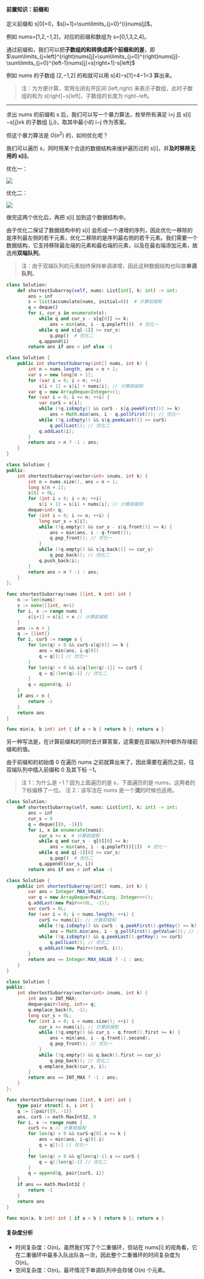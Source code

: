﻿#### [](https://leetcode.cn/problems/shortest-subarray-with-sum-at-least-k/solution/liang-zhang-tu-miao-dong-dan-diao-dui-li-9fvh//#前置知识：前缀和)前置知识：前缀和

定义前缀和 s[0]=0，$s[i+1]=\sum\limits_{j=0}^{i}nums[j]$。

例如 nums=[1,2,−1,2]，对应的前缀和数组为 s=[0,1,3,2,4]。

通过前缀和，我们可以把**子数组的和转换成两个前缀和的差**，即
$\sum\limits_{j=left}^{right}nums[j]=\sum\limits_{j=0}^{right}nums[j]-\sum\limits_{j=0}^{left-1}nums[j]=s[right+1]-s[left]$

例如 nums 的子数组 [2,−1,2] 的和就可以用 s[4]−s[1]=4−1=3 算出来。

> 注：为方便计算，常用左闭右开区间 [left,right) 来表示子数组，此时子数组的和为 s[right]−s[left]，子数组的长度为 right−left。

___

求出 nums 的前缀和 s 后，我们可以写一个暴力算法，枚举所有满足 i>j 且 s[i]−s[j]≥k 的子数组 [j,i)，取其中最小的 i−j 作为答案。

但这个暴力算法是 $O(n^2)$ 的，如何优化呢？

我们可以遍历 s，同时用某个合适的数据结构来维护遍历过的 s[i]，并**及时移除无用的 s[i]**。

优化一：

![](./assets/img/Solution0862_3_01.webp)

优化二：

![](./assets/img/Solution0862_3_02.webp)

做完这两个优化后，再把 s[i] 加到这个数据结构中。

由于优化二保证了数据结构中的 s[i] 会形成一个递增的序列，因此优化一移除的是序列最左侧的若干元素，优化二移除的是序列最右侧的若干元素。我们需要一个数据结构，它支持移除最左端的元素和最右端的元素，以及在最右端添加元素，故选用**双端队列**。

> 注：由于双端队列的元素始终保持单调递增，因此这种数据结构也叫做**单调队列**。

```Python
class Solution:
    def shortestSubarray(self, nums: List[int], k: int) -> int:
        ans = inf
        s = list(accumulate(nums, initial=0))  # 计算前缀和
        q = deque()
        for i, cur_s in enumerate(s):
            while q and cur_s - s[q[0]] >= k:
                ans = min(ans, i - q.popleft())  # 优化一
            while q and s[q[-1]] >= cur_s:
                q.pop()  # 优化二
            q.append(i)
        return ans if ans < inf else -1
```

```Java
class Solution {
    public int shortestSubarray(int[] nums, int k) {
        int n = nums.length, ans = n + 1;
        var s = new long[n + 1];
        for (var i = 0; i < n; ++i)
            s[i + 1] = s[i] + nums[i]; // 计算前缀和
        var q = new ArrayDeque<Integer>();
        for (var i = 0; i <= n; ++i) {
            var curS = s[i];
            while (!q.isEmpty() && curS - s[q.peekFirst()] >= k)
                ans = Math.min(ans, i - q.pollFirst()); // 优化一
            while (!q.isEmpty() && s[q.peekLast()] >= curS)
                q.pollLast(); // 优化二
            q.addLast(i);
        }
        return ans > n ? -1 : ans;
    }
}
```

```C++
class Solution {
public:
    int shortestSubarray(vector<int> &nums, int k) {
        int n = nums.size(), ans = n + 1;
        long s[n + 1];
        s[0] = 0L;
        for (int i = 0; i < n; ++i)
            s[i + 1] = s[i] + nums[i]; // 计算前缀和
        deque<int> q;
        for (int i = 0; i <= n; ++i) {
            long cur_s = s[i];
            while (!q.empty() && cur_s - s[q.front()] >= k) {
                ans = min(ans, i - q.front());
                q.pop_front(); // 优化一
            }
            while (!q.empty() && s[q.back()] >= cur_s)
                q.pop_back(); // 优化二
            q.push_back(i);
        }
        return ans > n ? -1 : ans;
    }
};
```

```Go
func shortestSubarray(nums []int, k int) int {
    n := len(nums)
    s := make([]int, n+1)
    for i, x := range nums {
        s[i+1] = s[i] + x // 计算前缀和
    }
    ans := n + 1
    q := []int{}
    for i, curS := range s {
        for len(q) > 0 && curS-s[q[0]] >= k {
            ans = min(ans, i-q[0])
            q = q[1:] // 优化一
        }
        for len(q) > 0 && s[q[len(q)-1]] >= curS {
            q = q[:len(q)-1] // 优化二
        }
        q = append(q, i)
    }
    if ans > n {
        return -1
    }
    return ans
}

func min(a, b int) int { if a > b { return b }; return a }
```

另一种写法是，在计算前缀和的同时去计算答案，这需要在双端队列中额外存储前缀和的值。

由于前缀和的初始值 0 在遍历 nums 之前就算出来了，因此需要在遍历之前，往双端队列中插入前缀和 0 及其下标 −1。

> 注 1：为什么是 −1？因为上面遍历的是 s，下面遍历的是 nums，这两者的下标偏移了一位。
> 注 2：该写法在 nums 是一个**流**的时候也适用。

```Python
class Solution:
    def shortestSubarray(self, nums: List[int], k: int) -> int:
        ans = inf
        cur_s = 0
        q = deque([(0, -1)])
        for i, x in enumerate(nums):
            cur_s += x  # 计算前缀和
            while q and cur_s - q[0][0] >= k:
                ans = min(ans, i - q.popleft()[1])  # 优化一
            while q and q[-1][0] >= cur_s:
                q.pop()  # 优化二
            q.append((cur_s, i))
        return ans if ans < inf else -1
```

```Java
class Solution {
    public int shortestSubarray(int[] nums, int k) {
        var ans = Integer.MAX_VALUE;
        var q = new ArrayDeque<Pair<Long, Integer>>();
        q.addLast(new Pair<>(0L, -1));
        var curS = 0L;
        for (var i = 0; i < nums.length; ++i) {
            curS += nums[i]; // 计算前缀和
            while (!q.isEmpty() && curS - q.peekFirst().getKey() >= k)
                ans = Math.min(ans, i - q.pollFirst().getValue()); // 优化一
            while (!q.isEmpty() && q.peekLast().getKey() >= curS)
                q.pollLast(); // 优化二
            q.addLast(new Pair<>(curS, i));
        }
        return ans == Integer.MAX_VALUE ? -1 : ans;
    }
}
```

```C++
class Solution {
public:
    int shortestSubarray(vector<int> &nums, int k) {
        int ans = INT_MAX;
        deque<pair<long, int>> q;
        q.emplace_back(0, -1);
        long cur_s = 0L;
        for (int i = 0; i < nums.size(); ++i) {
            cur_s += nums[i]; // 计算前缀和
            while (!q.empty() && cur_s - q.front().first >= k) {
                ans = min(ans, i - q.front().second);
                q.pop_front(); // 优化一
            }
            while (!q.empty() && q.back().first >= cur_s)
                q.pop_back(); // 优化二
            q.emplace_back(cur_s, i);
        }
        return ans == INT_MAX ? -1 : ans;
    }
};
```

```Go
func shortestSubarray(nums []int, k int) int {
    type pair struct{ s, i int }
    q := []pair{{0, -1}}
    ans, curS := math.MaxInt32, 0
    for i, x := range nums {
        curS += x // 计算前缀和
        for len(q) > 0 && curS-q[0].s >= k {
            ans = min(ans, i-q[0].i)
            q = q[1:] // 优化一
        }
        for len(q) > 0 && q[len(q)-1].s >= curS {
            q = q[:len(q)-1] // 优化二
        }
        q = append(q, pair{curS, i})
    }
    if ans == math.MaxInt32 {
        return -1
    }
    return ans
}

func min(a, b int) int { if a > b { return b }; return a }
```

#### [](https://leetcode.cn/problems/shortest-subarray-with-sum-at-least-k/solution/liang-zhang-tu-miao-dong-dan-diao-dui-li-9fvh//#复杂度分析)复杂度分析

-   时间复杂度：O(n)。虽然我们写了个二重循环，但站在 nums[i] 的视角看，它在二重循环中最多入队出队各一次，因此整个二重循环的时间复杂度为 O(n)。
-   空间复杂度：O(n)。最坏情况下单调队列中会存储 O(n) 个元素。
